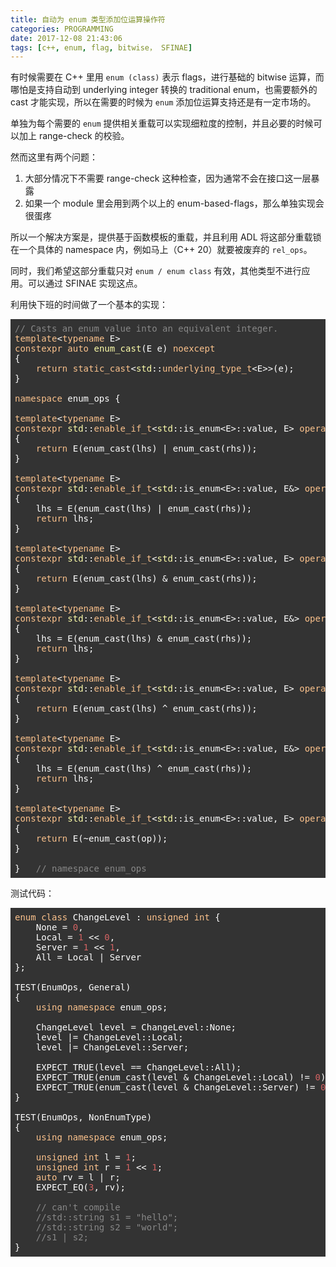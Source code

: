 ```yaml
---
title: 自动为 enum 类型添加位运算操作符
categories: PROGRAMMING
date: 2017-12-08 21:43:06
tags: [c++, enum, flag, bitwise， SFINAE]
---
```

有时候需要在 C++ 里用 `enum (class)` 表示 flags，进行基础的 bitwise 运算，而哪怕是支持自动到 underlying integer 转换的 traditional enum，也需要额外的 cast 才能实现，所以在需要的时候为 `enum` 添加位运算支持还是有一定市场的。

单独为每个需要的 `enum` 提供相关重载可以实现细粒度的控制，并且必要的时候可以加上 range-check 的校验。

然而这里有两个问题：
1. 大部分情况下不需要 range-check 这种检查，因为通常不会在接口这一层暴露
2. 如果一个 module 里会用到两个以上的 enum-based-flags，那么单独实现会很蛋疼

所以一个解决方案是，提供基于函数模板的重载，并且利用 ADL 将这部分重载锁在一个具体的 namespace 内，例如马上（C++ 20）就要被废弃的 `rel_ops`。

同时，我们希望这部分重载只对 `enum / enum class` 有效，其他类型不进行应用。可以通过 SFINAE 实现这点。

利用快下班的时间做了一个基本的实现：

<pre class="hljs" style="display: block; overflow-x: auto; padding: 0.5em; background: rgb(51, 51, 51); color: rgb(255, 255, 255);"><span class="hljs-comment" style="color: rgb(136, 136, 136);">// Casts an enum value into an equivalent integer.</span>
<span class="hljs-keyword" style="color: rgb(252, 194, 140);">template</span>&lt;<span class="hljs-keyword" style="color: rgb(252, 194, 140);">typename</span> E&gt;
<span class="hljs-function"><span class="hljs-keyword" style="color: rgb(252, 194, 140);">constexpr</span> <span class="hljs-keyword" style="color: rgb(252, 194, 140);">auto</span> <span class="hljs-title" style="color: rgb(255, 255, 170);">enum_cast</span><span class="hljs-params">(E e)</span> <span class="hljs-keyword" style="color: rgb(252, 194, 140);">noexcept</span>
</span>{
    <span class="hljs-keyword" style="color: rgb(252, 194, 140);">return</span> <span class="hljs-keyword" style="color: rgb(252, 194, 140);">static_cast</span>&lt;<span class="hljs-built_in" style="color: rgb(255, 255, 170);">std</span>::<span class="hljs-keyword" style="color: rgb(252, 194, 140);">underlying_type_t</span>&lt;E&gt;&gt;(e);
}

<span class="hljs-keyword" style="color: rgb(252, 194, 140);">namespace</span> enum_ops {

<span class="hljs-keyword" style="color: rgb(252, 194, 140);">template</span>&lt;<span class="hljs-keyword" style="color: rgb(252, 194, 140);">typename</span> E&gt;
<span class="hljs-keyword" style="color: rgb(252, 194, 140);">constexpr</span> <span class="hljs-built_in" style="color: rgb(255, 255, 170);">std</span>::<span class="hljs-keyword" style="color: rgb(252, 194, 140);">enable_if_t</span>&lt;<span class="hljs-built_in" style="color: rgb(255, 255, 170);">std</span>::is_enum&lt;E&gt;::value, E&gt; <span class="hljs-keyword" style="color: rgb(252, 194, 140);">operator</span>|(E lhs, E rhs) <span class="hljs-keyword" style="color: rgb(252, 194, 140);">noexcept</span>
{
    <span class="hljs-keyword" style="color: rgb(252, 194, 140);">return</span> E(enum_cast(lhs) | enum_cast(rhs));
}

<span class="hljs-keyword" style="color: rgb(252, 194, 140);">template</span>&lt;<span class="hljs-keyword" style="color: rgb(252, 194, 140);">typename</span> E&gt;
<span class="hljs-keyword" style="color: rgb(252, 194, 140);">constexpr</span> <span class="hljs-built_in" style="color: rgb(255, 255, 170);">std</span>::<span class="hljs-keyword" style="color: rgb(252, 194, 140);">enable_if_t</span>&lt;<span class="hljs-built_in" style="color: rgb(255, 255, 170);">std</span>::is_enum&lt;E&gt;::value, E&amp;&gt; <span class="hljs-keyword" style="color: rgb(252, 194, 140);">operator</span>|=(E&amp; lhs, E rhs) <span class="hljs-keyword" style="color: rgb(252, 194, 140);">noexcept</span>
{
    lhs = E(enum_cast(lhs) | enum_cast(rhs));
    <span class="hljs-keyword" style="color: rgb(252, 194, 140);">return</span> lhs;
}

<span class="hljs-keyword" style="color: rgb(252, 194, 140);">template</span>&lt;<span class="hljs-keyword" style="color: rgb(252, 194, 140);">typename</span> E&gt;
<span class="hljs-keyword" style="color: rgb(252, 194, 140);">constexpr</span> <span class="hljs-built_in" style="color: rgb(255, 255, 170);">std</span>::<span class="hljs-keyword" style="color: rgb(252, 194, 140);">enable_if_t</span>&lt;<span class="hljs-built_in" style="color: rgb(255, 255, 170);">std</span>::is_enum&lt;E&gt;::value, E&gt; <span class="hljs-keyword" style="color: rgb(252, 194, 140);">operator</span>&amp;(E lhs, E rhs) <span class="hljs-keyword" style="color: rgb(252, 194, 140);">noexcept</span>
{
    <span class="hljs-keyword" style="color: rgb(252, 194, 140);">return</span> E(enum_cast(lhs) &amp; enum_cast(rhs));
}

<span class="hljs-keyword" style="color: rgb(252, 194, 140);">template</span>&lt;<span class="hljs-keyword" style="color: rgb(252, 194, 140);">typename</span> E&gt;
<span class="hljs-keyword" style="color: rgb(252, 194, 140);">constexpr</span> <span class="hljs-built_in" style="color: rgb(255, 255, 170);">std</span>::<span class="hljs-keyword" style="color: rgb(252, 194, 140);">enable_if_t</span>&lt;<span class="hljs-built_in" style="color: rgb(255, 255, 170);">std</span>::is_enum&lt;E&gt;::value, E&amp;&gt; <span class="hljs-keyword" style="color: rgb(252, 194, 140);">operator</span>&amp;=(E&amp; lhs, E rhs) <span class="hljs-keyword" style="color: rgb(252, 194, 140);">noexcept</span>
{
    lhs = E(enum_cast(lhs) &amp; enum_cast(rhs));
    <span class="hljs-keyword" style="color: rgb(252, 194, 140);">return</span> lhs;
}

<span class="hljs-keyword" style="color: rgb(252, 194, 140);">template</span>&lt;<span class="hljs-keyword" style="color: rgb(252, 194, 140);">typename</span> E&gt;
<span class="hljs-keyword" style="color: rgb(252, 194, 140);">constexpr</span> <span class="hljs-built_in" style="color: rgb(255, 255, 170);">std</span>::<span class="hljs-keyword" style="color: rgb(252, 194, 140);">enable_if_t</span>&lt;<span class="hljs-built_in" style="color: rgb(255, 255, 170);">std</span>::is_enum&lt;E&gt;::value, E&gt; <span class="hljs-keyword" style="color: rgb(252, 194, 140);">operator</span>^(E lhs, E rhs) <span class="hljs-keyword" style="color: rgb(252, 194, 140);">noexcept</span>
{
    <span class="hljs-keyword" style="color: rgb(252, 194, 140);">return</span> E(enum_cast(lhs) ^ enum_cast(rhs));
}

<span class="hljs-keyword" style="color: rgb(252, 194, 140);">template</span>&lt;<span class="hljs-keyword" style="color: rgb(252, 194, 140);">typename</span> E&gt;
<span class="hljs-keyword" style="color: rgb(252, 194, 140);">constexpr</span> <span class="hljs-built_in" style="color: rgb(255, 255, 170);">std</span>::<span class="hljs-keyword" style="color: rgb(252, 194, 140);">enable_if_t</span>&lt;<span class="hljs-built_in" style="color: rgb(255, 255, 170);">std</span>::is_enum&lt;E&gt;::value, E&amp;&gt; <span class="hljs-keyword" style="color: rgb(252, 194, 140);">operator</span>^=(E&amp; lhs, E rhs) <span class="hljs-keyword" style="color: rgb(252, 194, 140);">noexcept</span>
{
    lhs = E(enum_cast(lhs) ^ enum_cast(rhs));
    <span class="hljs-keyword" style="color: rgb(252, 194, 140);">return</span> lhs;
}

<span class="hljs-keyword" style="color: rgb(252, 194, 140);">template</span>&lt;<span class="hljs-keyword" style="color: rgb(252, 194, 140);">typename</span> E&gt;
<span class="hljs-keyword" style="color: rgb(252, 194, 140);">constexpr</span> <span class="hljs-built_in" style="color: rgb(255, 255, 170);">std</span>::<span class="hljs-keyword" style="color: rgb(252, 194, 140);">enable_if_t</span>&lt;<span class="hljs-built_in" style="color: rgb(255, 255, 170);">std</span>::is_enum&lt;E&gt;::value, E&gt; <span class="hljs-keyword" style="color: rgb(252, 194, 140);">operator</span>~(E op) <span class="hljs-keyword" style="color: rgb(252, 194, 140);">noexcept</span>
{
    <span class="hljs-keyword" style="color: rgb(252, 194, 140);">return</span> E(~enum_cast(op));
}

}   <span class="hljs-comment" style="color: rgb(136, 136, 136);">// namespace enum_ops</span></pre>

测试代码：

<pre class="hljs" style="display: block; overflow-x: auto; padding: 0.5em; background: rgb(51, 51, 51); color: rgb(255, 255, 255);"><span class="hljs-keyword" style="color: rgb(252, 194, 140);">enum</span> <span class="hljs-keyword" style="color: rgb(252, 194, 140);">class</span> ChangeLevel : <span class="hljs-keyword" style="color: rgb(252, 194, 140);">unsigned</span> <span class="hljs-keyword" style="color: rgb(252, 194, 140);">int</span> {
    None = <span class="hljs-number" style="color: rgb(211, 99, 99);">0</span>,
    Local = <span class="hljs-number" style="color: rgb(211, 99, 99);">1</span> &lt;&lt; <span class="hljs-number" style="color: rgb(211, 99, 99);">0</span>,
    Server = <span class="hljs-number" style="color: rgb(211, 99, 99);">1</span> &lt;&lt; <span class="hljs-number" style="color: rgb(211, 99, 99);">1</span>,
    All = Local | Server
};

TEST(EnumOps, General)
{
    <span class="hljs-keyword" style="color: rgb(252, 194, 140);">using</span> <span class="hljs-keyword" style="color: rgb(252, 194, 140);">namespace</span> enum_ops;

    ChangeLevel level = ChangeLevel::None;
    level |= ChangeLevel::Local;
    level |= ChangeLevel::Server;

    EXPECT_TRUE(level == ChangeLevel::All);
    EXPECT_TRUE(enum_cast(level &amp; ChangeLevel::Local) != <span class="hljs-number" style="color: rgb(211, 99, 99);">0</span>);
    EXPECT_TRUE(enum_cast(level &amp; ChangeLevel::Server) != <span class="hljs-number" style="color: rgb(211, 99, 99);">0</span>);
}

TEST(EnumOps, NonEnumType)
{
    <span class="hljs-keyword" style="color: rgb(252, 194, 140);">using</span> <span class="hljs-keyword" style="color: rgb(252, 194, 140);">namespace</span> enum_ops;

    <span class="hljs-keyword" style="color: rgb(252, 194, 140);">unsigned</span> <span class="hljs-keyword" style="color: rgb(252, 194, 140);">int</span> l = <span class="hljs-number" style="color: rgb(211, 99, 99);">1</span>;
    <span class="hljs-keyword" style="color: rgb(252, 194, 140);">unsigned</span> <span class="hljs-keyword" style="color: rgb(252, 194, 140);">int</span> r = <span class="hljs-number" style="color: rgb(211, 99, 99);">1</span> &lt;&lt; <span class="hljs-number" style="color: rgb(211, 99, 99);">1</span>;
    <span class="hljs-keyword" style="color: rgb(252, 194, 140);">auto</span> rv = l | r;
    EXPECT_EQ(<span class="hljs-number" style="color: rgb(211, 99, 99);">3</span>, rv);

    <span class="hljs-comment" style="color: rgb(136, 136, 136);">// can't compile</span>
    <span class="hljs-comment" style="color: rgb(136, 136, 136);">//std::string s1 = "hello";</span>
    <span class="hljs-comment" style="color: rgb(136, 136, 136);">//std::string s2 = "world";</span>
    <span class="hljs-comment" style="color: rgb(136, 136, 136);">//s1 | s2;</span>
}</pre>
